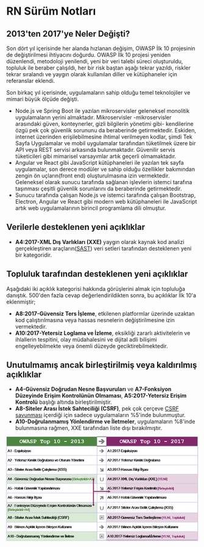 # RN Sürüm Notları

## 2013'ten 2017'ye Neler Değişti?

Son dört yıl içerisinde her alanda hızlanan değişim, OWASP İlk 10 projesinin de değiştirilmesi ihtiyacını doğurdu. OWASP İlk 10 projesi yeniden düzenlendi, metodoloji yenilendi, yeni bir veri talebi süreci oluşturuldu, topluluk ile beraber çalışıldı, her bir risk baştan aşağı tekrar yazıldı, riskler tekrar sıralandı ve yaygın olarak kullanılan diller ve kütüphaneler için referanslar eklendi.

Son birkaç yıl içerisinde, uygulamaların sahip olduğu temel teknolojiler ve mimari büyük ölçüde değişti.

- Node.js ve Spring Boot ile yazılan mikroservisler geleneksel monolitik uygulamaların yerini almaktadır. Mikroservisler -mikroservisler arasındaki güven, konteynerler, gizli bilgilerin yönetimi gibi- kendilerine özgü pek çok güvenlik sorununu da beraberinde getirmektedir. Eskiden, internet üzerinden erişilebilmesine ihtimal verilmeyen kodlar, şimdi Tek Sayfa Uygulamalar ve mobil uygulamalar tarafından tüketilmek üzere bir API veya REST servisi arkasında bulunmaktadır. Güvenilir servis tüketicileri gibi mimarisel varsayımlar artık geçerli olmamaktadır.
- Angular ve React gibi JavaScript kütüphaneleri ile yazılan tek sayfa uygulamalar, son derece modüler ve sahip olduğu özellikler bakımından zengin ön uçların(front end) oluşturulmasına izin vermektedir. Geleneksel olarak sunucu tarafında sağlanan işlevlerin istemci tarafına taşınması çeşitli güvenlik sorunlarını da beraberinde getirmektedir.
- Sunucu tarafında çalışan Node.js ve istemci tarafında çalışan Bootstrap, Electron, Angular ve React gibi modern web kütüphaneleri ile JavaScript artık web uygulamalarının birincil programlama dili olmuştur.

## Verilerle desteklenen yeni açıklıklar

- **A4:2017-XML Dış Varlıkları (XXE)** yaygın olarak kaynak kod analizi gerçekleştiren araçların([SAST](https://owasp.org/www-community/Source_Code_Analysis_Tools)) veri setleri tarafından desteklenen yeni bir kategoridir. 

## Topluluk tarafından desteklenen yeni açıklıklar

Aşağıdaki iki açıklık kategorisi hakkında görüşlerini almak için topluluğa danıştık. 500'den fazla cevap değerlendirildikten sonra, bu açıklıklar İlk 10'a eklenmiştir;
- **A8:2017-Güvensiz Ters İşleme**, etkilenen platformlar üzerinde uzaktan kod çalıştırılmasına veya hassas nesnelerin değiştirilmesine izin vermektedir.
- **A10:2017-Yetersiz Loglama ve İzleme**, eksikliği zararlı aktivitelerin ve ihlallerin tespitini, olay müdahalesini ve dijital adli bilişimi engelleyebilmekte veya önemli düzeyde geciktirebilmektedir.

## Unutulmamış ancak birleştirilmiş veya kaldırılmış açıklıklar

- **A4-Güvensiz Doğrudan Nesne Başvuruları** ve **A7-Fonksiyon Düzeyinde Erişim Kontrolünün Olmaması**, **A5:2017-Yetersiz Erişim Kontrolü** başlığı altında birleştirilmiştir.
- **A8-Siteler Arası İstek Sahteciliği (CSRF)**, pek çok çerçeve [CSRF savunması](https://cheatsheetseries.owasp.org/cheatsheets/Cross-Site_Request_Forgery_Prevention_Cheat_Sheet.html) içerdiği için sadece uygulamaların %5'inde bulunmuştur.
- **A10-Doğrulanmamış Yönlendirme ve İletmeler**, uygulamaların %8'inde bulunmasına rağmen, XXE tarafından liste dışı bırakılmıştır.

![0x06-release-notes-1](images/0x06-release-notes-1.png)
